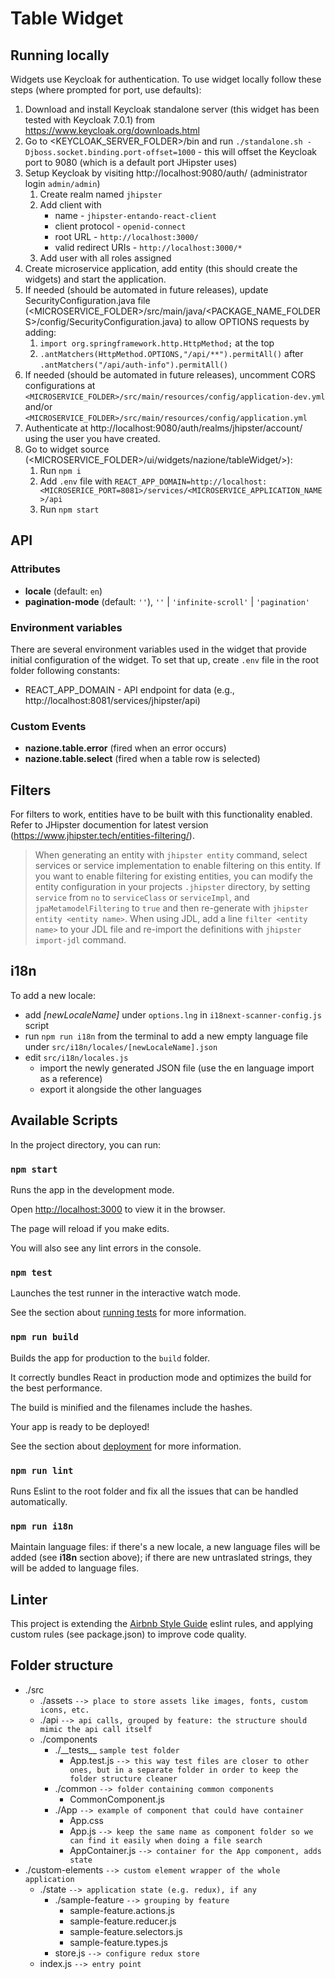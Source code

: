 # Table Widget

## Running locally

Widgets use Keycloak for authentication. To use widget locally follow these steps (where prompted for port, use defaults):

1. Download and install Keycloak standalone server (this widget has been tested with Keycloak 7.0.1) from https://www.keycloak.org/downloads.html
1. Go to <KEYCLOAK_SERVER_FOLDER>/bin and run `./standalone.sh -Djboss.socket.binding.port-offset=1000` - this will offset the Keycloak port to 9080 (which is a default port JHipster uses)
1. Setup Keycloak by visiting http://localhost:9080/auth/ (administrator login `admin/admin`)
    1. Create realm named `jhipster`
    1. Add client with
        - name - `jhipster-entando-react-client`
        - client protocol - `openid-connect`
        - root URL - `http://localhost:3000/`
        - valid redirect URIs - `http://localhost:3000/*`
    1. Add user with all roles assigned
1. Create microservice application, add entity (this should create the widgets) and start the application.
1. If needed (should be automated in future releases), update SecurityConfiguration.java file (<MICROSERVICE_FOLDER>/src/main/java/<PACKAGE_NAME_FOLDERS>/config/SecurityConfiguration.java) to allow OPTIONS requests by adding:
    1. `import org.springframework.http.HttpMethod;` at the top
    1. `.antMatchers(HttpMethod.OPTIONS,"/api/**").permitAll()` after `.antMatchers("/api/auth-info").permitAll()`
1. If needed (should be automated in future releases), uncomment CORS configurations at `<MICROSERVICE_FOLDER>/src/main/resources/config/application-dev.yml` and/or `<MICROSERVICE_FOLDER>/src/main/resources/config/application.yml`
1. Authenticate at http://localhost:9080/auth/realms/jhipster/account/ using the user you have created.
1. Go to widget source (<MICROSERVICE_FOLDER>/ui/widgets/nazione/tableWidget/>):
    1. Run `npm i`
    1. Add `.env` file with `REACT_APP_DOMAIN=http://localhost:<MICROSERICE_PORT=8081>/services/<MICROSERVICE_APPLICATION_NAME>/api`
    1. Run `npm start`

## API

### Attributes

-   **locale** (default: `en`)
-   **pagination-mode** (default: `''`), `''` | `'infinite-scroll'` | `'pagination'`

### Environment variables

There are several environment variables used in the widget that provide initial configuration of the widget. To set that up, create `.env` file in the root folder following constants:

-   REACT_APP_DOMAIN - API endpoint for data (e.g., http://localhost:8081/services/jhipster/api)

### Custom Events

-   **nazione.table.error** (fired when an error occurs)
-   **nazione.table.select** (fired when a table row is selected)

## Filters

For filters to work, entities have to be built with this functionality enabled. Refer to JHipster documention for latest version (https://www.jhipster.tech/entities-filtering/).

> When generating an entity with `jhipster entity` command, select services or service implementation to enable filtering on this entity.
> If you want to enable filtering for existing entities, you can modify the entity configuration in your projects `.jhipster` directory, by setting `service` from `no` to `serviceClass` or `serviceImpl`, and `jpaMetamodelFiltering` to `true` and then re-generate with `jhipster entity <entity name>`.
> When using JDL, add a line `filter <entity name>` to your JDL file and re-import the definitions with `jhipster import-jdl` command.

## i18n

To add a new locale:

-   add _[newLocaleName]_ under `options.lng` in `i18next-scanner-config.js` script
-   run `npm run i18n` from the terminal to add a new empty language file under `src/i18n/locales/[newLocaleName].json`
-   edit `src/i18n/locales.js`
    -   import the newly generated JSON file (use the en language import as a reference)
    -   export it alongside the other languages

## Available Scripts

In the project directory, you can run:

### `npm start`

Runs the app in the development mode.<br>

Open [http://localhost:3000](http://localhost:3000) to view it in the browser.

The page will reload if you make edits.<br>

You will also see any lint errors in the console.

### `npm test`

Launches the test runner in the interactive watch mode.<br>

See the section about [running tests](https://facebook.github.io/create-react-app/docs/running-tests) for more information.

### `npm run build`

Builds the app for production to the `build` folder.<br>

It correctly bundles React in production mode and optimizes the build for the best performance.

The build is minified and the filenames include the hashes.<br>

Your app is ready to be deployed!

See the section about [deployment](https://facebook.github.io/create-react-app/docs/deployment) for more information.

### `npm run lint`

Runs Eslint to the root folder and fix all the issues that can be handled automatically.

### `npm run i18n`

Maintain language files: if there's a new locale, a new language files will be added (see **i18n** section above); if there are new untraslated strings, they will be added to language files.

## Linter

This project is extending the [Airbnb Style Guide](https://github.com/airbnb/javascript) eslint rules, and applying custom rules (see package.json) to improve code quality.

## Folder structure

-   ./src
    -   ./assets `--> place to store assets like images, fonts, custom icons, etc.`
    -   ./api `--> api calls, grouped by feature: the structure should mimic the api call itself`
    -   ./components
        -   ./\_\_tests\_\_ `sample test folder`
            -   App.test.js `--> this way test files are closer to other ones, but in a separate folder in order to keep the folder structure cleaner`
        -   ./common `--> folder containing common components`
            -   CommonComponent.js
        -   ./App `--> example of component that could have container`
            -   App.css
            -   App.js `--> keep the same name as component folder so we can find it easily when doing a file search`
            -   AppContainer.js `--> container for the App component, adds state`
-   ./custom-elements `--> custom element wrapper of the whole application`
    -   ./state `--> application state (e.g. redux), if any`
        -   ./sample-feature `--> grouping by feature`
            -   sample-feature.actions.js
            -   sample-feature.reducer.js
            -   sample-feature.selectors.js
            -   sample-feature.types.js
        -   store.js `--> configure redux store`
    -   index.js `--> entry point`

